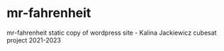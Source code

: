 # mr-fahrenheit
mr-fahrenheit static copy of wordpress site - Kalina Jackiewicz cubesat project 2021-2023
